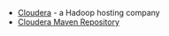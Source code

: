 - [Cloudera](https://www.cloudera.com/) - a Hadoop hosting company
- [Cloudera Maven Repository](https://repository.cloudera.com/cloudera/webapp/)
